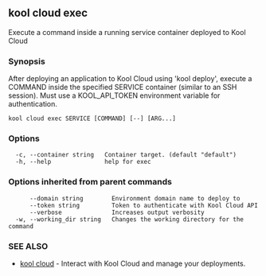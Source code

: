 ## kool cloud exec

Execute a command inside a running service container deployed to Kool Cloud

### Synopsis

After deploying an application to Kool Cloud using 'kool deploy',
execute a COMMAND inside the specified SERVICE container (similar to an SSH session).
Must use a KOOL_API_TOKEN environment variable for authentication.

```
kool cloud exec SERVICE [COMMAND] [--] [ARG...]
```

### Options

```
  -c, --container string   Container target. (default "default")
  -h, --help               help for exec
```

### Options inherited from parent commands

```
      --domain string        Environment domain name to deploy to
      --token string         Token to authenticate with Kool Cloud API
      --verbose              Increases output verbosity
  -w, --working_dir string   Changes the working directory for the command
```

### SEE ALSO

* [kool cloud](kool_cloud)	 - Interact with Kool Cloud and manage your deployments.

